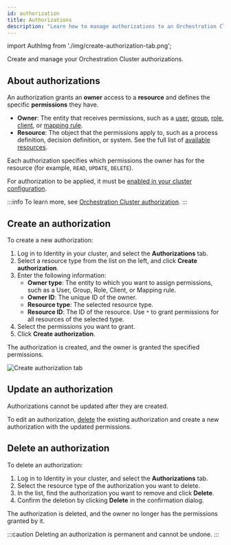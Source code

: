 ```yaml
---
id: authorization
title: Authorizations
description: "Learn how to manage authorizations to an Orchestration Cluster."
---
```


import AuthImg from './img/create-authorization-tab.png';

Create and manage your Orchestration Cluster authorizations.

## About authorizations

An authorization grants an **owner** access to a **resource** and defines the specific **permissions** they have.

- **Owner**: The entity that receives permissions, such as a [user](user.md), [group](group.md), [role](role.md), [client](client.md), or [mapping rule](mapping-rules.md).
- **Resource**: The object that the permissions apply to, such as a process definition, decision definition, or system. See the full list of [available resources](/components/concepts/access-control/authorizations.md#available-resources).

Each authorization specifies which permissions the owner has for the resource (for example, `READ`, `UPDATE`, `DELETE`).

For authorization to be applied, it must be [enabled in your cluster configuration](/components/concepts/access-control/authorizations.md#configuration).

:::info
To learn more, see [Orchestration Cluster authorization](/components/concepts/access-control/authorizations.md).
:::

## Create an authorization

To create a new authorization:

1. Log in to Identity in your cluster, and select the **Authorizations** tab.
2. Select a resource type from the list on the left, and click **Create authorization**.
3. Enter the following information:
   - **Owner type**: The entity to which you want to assign permissions, such as a User, Group, Role, Client, or Mapping rule.
   - **Owner ID**: The unique ID of the owner.
   - **Resource type**: The selected resource type.
   - **Resource ID**: The ID of the resource. Use `*` to grant permissions for all resources of the selected type.
4. Select the permissions you want to grant.
5. Click **Create authorization**.

The authorization is created, and the owner is granted the specified permissions.

<img src={AuthImg} alt="Create authorization tab" class="img-700"/>

## Update an authorization

Authorizations cannot be updated after they are created.

To edit an authorization, [delete](#delete-an-authorization) the existing authorization and create a new authorization with the updated permissions.

## Delete an authorization

To delete an authorization:

1. Log in to Identity in your cluster, and select the **Authorizations** tab.
2. Select the resource type of the authorization you want to delete.
3. In the list, find the authorization you want to remove and click **Delete**.
4. Confirm the deletion by clicking **Delete** in the confirmation dialog.

The authorization is deleted, and the owner no longer has the permissions granted by it.

:::caution
Deleting an authorization is permanent and cannot be undone.
:::
